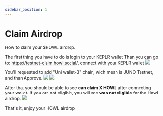 ```yaml
---
sidebar_position: 1
---
```


# Claim Airdrop

How to claim your $HOWL airdrop.

The first thing you have to do is login to your KEPLR wallet
Than you can go to: https://testnet-claim.howl.social/, connect with your KEPLR wallet
  <img src="https://i.postimg.cc/6pXtLWSw-/Screenshot-21.png">

You'll requested to add "Uni wallet-3" chain, wich mean is JUNO Testnet, and than Approve.
  <img src="https://i.postimg.cc/ZK3JdBwV/Screenshot-22.png">
  <img src="https://i.postimg.cc/xjB08y3X/Screenshot-23.png">

After that you should be able to see <your-address> **can claim X HOWL** after connecting your wallet. If you are not eligible, you will see <your-address> **was not eligible** for the Howl airdrop.
  <img src="https://i.postimg.cc/hvk3nGxG/Screenshot-24.png">
  
That's it, enjoy your HOWL airdrop
